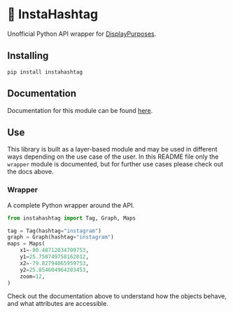 # 📸 InstaHashtag

Unofficial Python API wrapper for [DisplayPurposes](https://displaypurposes.com/).

## Installing

```
pip install instahashtag
```

## Documentation

Documentation for this module can be found [here](https://column-street.github.io/instahashtag/).

## Use

This library is built as a layer-based module and may be used in different ways depending on the use 
case of the user. In this README file only the `wrapper` module is documented, but for further
use cases please check out the docs above.

### Wrapper

A complete Python wrapper around the API.

```python
from instahashtag import Tag, Graph, Maps

tag = Tag(hashtag="instagram")
graph = Graph(hashtag="instagram")
maps = Maps(
    x1=-80.48712034709753,
    y1=25.750749758162012,
    x2=-79.82794065959753,
    y2=25.854604964203453,
    zoom=12,
)
```

Check out the documentation above to understand how the objects behave, and what attributes are accessible.
